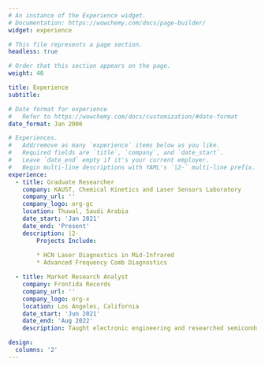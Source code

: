 ```yaml
---
# An instance of the Experience widget.
# Documentation: https://wowchemy.com/docs/page-builder/
widget: experience

# This file represents a page section.
headless: true

# Order that this section appears on the page.
weight: 40

title: Experience
subtitle:

# Date format for experience
#   Refer to https://wowchemy.com/docs/customization/#date-format
date_format: Jan 2006

# Experiences.
#   Add/remove as many `experience` items below as you like.
#   Required fields are `title`, `company`, and `date_start`.
#   Leave `date_end` empty if it's your current employer.
#   Begin multi-line descriptions with YAML's `|2-` multi-line prefix.
experience:
  - title: Graduate Researcher
    company: KAUST, Chemical Kinetics and Laser Sensors Laboratory
    company_url: ''
    company_logo: org-gc
    location: Thuwal, Saudi Arabia
    date_start: 'Jan 2021'
    date_end: 'Present'
    description: |2-
        Projects Include:
        
        * HCN Laser Diagnostics in Mid-Infrared
        * Advanced Frequency Comb Diagnostics

  - title: Market Research Analyst
    company: Frontida Records
    company_url: ''
    company_logo: org-x
    location: Los Angeles, California
    date_start: 'Jun 2021'
    date_end: 'Aug 2022'
    description: Taught electronic engineering and researched semiconductor physics.

design:
  columns: '2'
---
```

